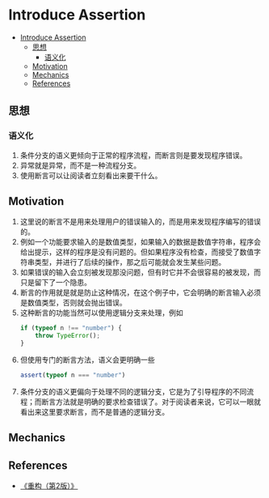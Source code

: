 # Introduce Assertion


<!-- TOC -->

- [Introduce Assertion](#introduce-assertion)
    - [思想](#思想)
        - [语义化](#语义化)
    - [Motivation](#motivation)
    - [Mechanics](#mechanics)
    - [References](#references)

<!-- /TOC -->


## 思想
### 语义化
1. 条件分支的语义更倾向于正常的程序流程，而断言则是要发现程序错误。
2. 异常就是异常，而不是一种流程分支。
3. 使用断言可以让阅读者立刻看出来要干什么。


## Motivation
1. 这里说的断言不是用来处理用户的错误输入的，而是用来发现程序编写的错误的。
2. 例如一个功能要求输入的是数值类型，如果输入的数据是数值字符串，程序会给出提示，这样的程序是没有问题的。但如果程序没有检查，而接受了数值字符串类型，并进行了后续的操作，那之后可能就会发生某些问题。
3. 如果错误的输入会立刻被发现那没问题，但有时它并不会很容易的被发现，而只是留下了一个隐患。
4. 断言的作用就是就是防止这种情况，在这个例子中，它会明确的断言输入必须是数值类型，否则就会抛出错误。
5. 这种断言的功能当然可以使用逻辑分支来处理，例如
    ```js
    if (typeof n !== "number") {
        throw TypeError();
    }
    ```
6. 但使用专门的断言方法，语义会更明确一些
    ```js
    assert(typeof n === "number")
    ```
7. 条件分支的语义更偏向于处理不同的逻辑分支，它是为了引导程序的不同流程；而断言方法就是明确的要求检查错误了。对于阅读者来说，它可以一眼就看出来这里要求断言，而不是普通的逻辑分支。


## Mechanics


## References
* [《重构（第2版）》](https://book.douban.com/subject/33400354/)

